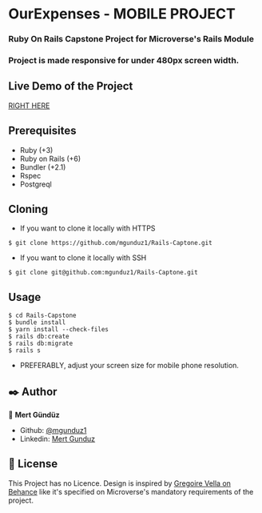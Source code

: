 # OurExpenses - MOBILE PROJECT

### Ruby On Rails Capstone Project for Microverse's Rails Module
### Project is made responsive for under 480px screen width.


## Live Demo of the Project
[RIGHT HERE](https://quiet-springs-96074.herokuapp.com/)


## Prerequisites
- Ruby (+3)
- Ruby on Rails (+6)
- Bundler (+2.1)
- Rspec
- Postgreql


## Cloning

- If you want to clone it locally with HTTPS
```
$ git clone https://github.com/mgunduz1/Rails-Captone.git
```

- If you want to clone it locally with SSH
```
$ git clone git@github.com:mgunduz1/Rails-Captone.git
```

## Usage

```
$ cd Rails-Capstone
$ bundle install
$ yarn install --check-files
$ rails db:create
$ rails db:migrate
$ rails s
```
- PREFERABLY, adjust your screen size for mobile phone resolution.


## ✒️  Author <a name = "author"></a>

👤 **Mert Gündüz**
- Github: [@mgunduz1](https://github.com/mgunduz1)
- Linkedin: [Mert Gunduz](https://www.linkedin.com/in/mert-gunduz-875280202/)


## 📝 License

This Project has no Licence. Design is inspired by [Gregoire Vella on Behance](https://www.behance.net/gallery/19759151/Snapscan-iOs-design-and-branding?tracking_source=) like it's specified on Microverse's mandatory requirements of the project.